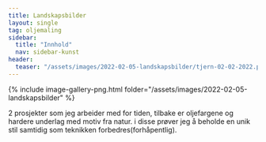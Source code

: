 ```yaml
---
title: Landskapsbilder     
layout: single
tag: oljemaling
sidebar:
  title: "Innhold"
  nav: sidebar-kunst
header:
  teaser: "/assets/images/2022-02-05-landskapsbilder/tjern-02-02-2022.png"
---
```

{% include image-gallery-png.html folder="/assets/images/2022-02-05-landskapsbilder" %}

2 prosjekter som jeg arbeider med for tiden, tilbake er oljefargene og hardere underlag med motiv fra natur. i disse prøver jeg å beholde en unik stil samtidig som teknikken forbedres(forhåpentlig).





